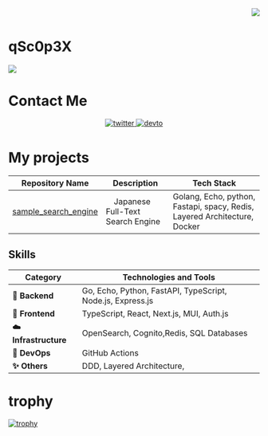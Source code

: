 <div align="right">
  <img src="https://komarev.com/ghpvc/?username=qSc0p3X" />
</div>

# qSc0p3X　　
![](https://github-profile-summary-cards.vercel.app/api/cards/profile-details?username=qSc0p3X&theme=2077)

# Contact Me
<div align="center">
<a href="https://twitter.com/qSc0p3X" target="_blank">
<img src=https://img.shields.io/badge/twitter-%2300acee.svg?&style=for-the-badge&logo=twitter&logoColor=white alt=twitter style="margin-bottom: 5px;" />
</a>  
<a href="https://dev.to/qsc0p3x" target="_blank">
<img src=https://img.shields.io/badge/dev.to-%2308090A.svg?&style=for-the-badge&logo=dev.to&logoColor=white alt=devto style="margin-bottom: 5px;" />
</a>  
</div>  

# My projects
| Repository Name                                 | Description                                                          | Tech Stack                  |
|------------------------------------------------|----------------------------------------------------------------------|-----------------------------|
| [sample_search_engine](https://github.com/qSc0p3X/sample_search_engine)   |　Japanese Full-Text Search Engine   | Golang, Echo, python, Fastapi, spacy, Redis, Layered Architecture, Docker  |



## Skills


| Category            | Technologies and Tools                                      |
|---------------------|-------------------------------------------------------------|
| **🔧 Backend**       | Go,  Echo, Python, FastAPI, TypeScript, Node.js, Express.js |
| **🎨 Frontend**      | TypeScript, React, Next.js, MUI, Auth.js                             |
| **☁️ Infrastructure** | OpenSearch, Cognito,Redis, SQL Databases|
| **🚀 DevOps**         | GitHub Actions                                             |
| **✨ Others**         | DDD, Layered Architecture,                         |




# trophy
[![trophy](https://github-profile-trophy.vercel.app/?username=qSc0p3X&theme=radical&column=7
)](https://github.com/ryo-ma/github-profile-trophy)
